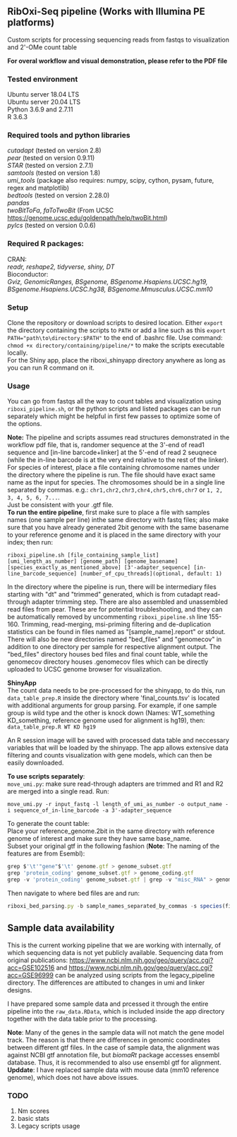 ## RibOxi-Seq pipeline (Works with Illumina PE platforms)
Custom scripts for processing sequencing reads from fastqs to visualization and 2'-OMe count table

**For overal workflow and visual demonstration, please refer to the PDF file**

### Tested environment
Ubuntu server 18.04 LTS  
Ubuntu server 20.04 LTS  
Python 3.6.9 and 2.7.11  
R 3.6.3  
  
### Required tools and python libraries
*cutadapt* (tested on version 2.8)  
*pear* (tested on version 0.9.11)  
*STAR* (tested on version 2.7.1)  
*samtools* (tested on version 1.8)  
*umi_tools* (package also requires: numpy, scipy, cython, pysam, future, regex and matplotlib)  
*bedtools* (tested on version 2.28.0)  
*pandas*  
*twoBitToFa*, *faToTwoBit* (From UCSC https://genome.ucsc.edu/goldenpath/help/twoBit.html)  
*pylcs* (tested on version 0.0.6)  

### Required R packages:
CRAN:  
*readr, reshape2, tidyverse, shiny, DT*  
Bioconductor:  
*Gviz, GenomicRanges, BSgenome, BSgenome.Hsapiens.UCSC.hg19, BSgenome.Hsapiens.UCSC.hg38, BSgenome.Mmusculus.UCSC.mm10*  
  
### Setup
Clone the repository or download scripts to desired location. Either ``export`` the directory containing the scripts to ``PATH`` or add a line such as this ``export PATH="path\to\directory:$PATH"`` to the end of .bashrc file. Use command: `chmod +x directory/containing/pipeline/*` to make the scripts executable locally.  
For the Shiny app, place the riboxi_shinyapp directory anywhere as long as you can run R command on it.  
  
### Usage
You can go from fastqs all the way to count tables and visualization using ``riboxi_pipeline.sh``, or the python scripts and listed packages can be run separately which might be helpful in first few passes to optimize some of the options.  
  
**Note:** 
The pipeline and scripts assumes read structures demonstrated in the workflow pdf file, that is, randomer sequence at the 3'-end of read1 sequence and [in-line barcode+linker] at the 5'-end of read 2 seuqnece (while the in-line barcode is at the very end relative to the rest of the linker).  
For species of interest, place a file containing chromosome names under the directory where the pipeline is run. The file should have exact same name as the input for species. The chromosomes should be in a single line separated by commas. e.g.:
`chr1,chr2,chr3,chr4,chr5,chr6,chr7` or `1, 2, 3, 4, 5, 6, 7...`.  
Just be consistent with your .gtf file.  
**To run the entire pipeline**, first make sure to place a file with samples names (one sample per line) inthe same directory with fastq files; also make sure that you have already generated 2bit genome with the same basename to your reference genome and it is placed in the same directory with your index; then run:  
```
riboxi_pipeline.sh [file_containing_sample_list] [umi_length_as_number] [genome_path] [genome_basename] [species_exactly_as_mentioned_above] [3'-adapter_sequence] [in-line_barcode_sequence] [number_of_cpu_threads](optional, default: 1)
```
In the directory where the pipeline is run, there will be intermediary files starting with "dt" and "trimmed" generated, which is from cutadapt read-through adapter trimming step. There are also assembled and unassembled read files from pear. These are for potential troubleshooting, and they can be automatically removed by uncommenting ``riboxi_pipeline.sh`` line 155-160. Trimming, read-merging, msi-priming filtering and de-duplication statistics can be found in files named as "[sample_name].report" or stdout.
There will also be new directories named "bed_files" and "genomecov" in addition to one directory per sample for respective alignment output. The "bed_files" directory houses bed files and final count table, while the genomecov directory houses .genomecov files which can be directly uploaded to UCSC genome browser for visualization.  
  
**ShinyApp**  
The count data needs to be pre-processed for the shinyapp, to do this, run ``data_table_prep.R`` inside the directory where 'final_counts.tsv' is located with additional arguments for group parsing. For example, if one sample group is wild type and the other is knock down (Names: WT_something KD_something, reference genome used for alignment is hg19), then:  
```data_table_prep.R WT KD hg19```

An R session image will be saved with processed data table and neccessary variables that will be loaded by the shinyapp.
The app allows extensive data filtering and counts visualization with gene models, which can then be easily downloaded.  

**To use scripts separately**:  
``move_umi.py``: make sure read-through adapters are trimmed and R1 and R2 are merged into a single read. Run:
```
move_umi.py -r input_fastq -l length_of_umi_as_number -o output_name -i sequence_of_in-line_barcode -a 3'-adapter_sequence
```
To generate the count table:  
Place your reference_genome.2bit in the same directory with reference genome of interest and make sure they have same base_name.  
Subset your original gtf in the following fashion (**Note**: The naming of the features are from Esembl):
```javascript
grep $'\t'"gene"$'\t' genome.gtf > genome_subset.gtf
grep 'protein_coding' genome_subset.gtf > genome_coding.gtf
grep -v 'protein_coding' genome_subset.gtf | grep -v "misc_RNA" > genome_non_coding.gtf
```
Then navigate to where bed files are and run:  
```javascript
riboxi_bed_parsing.py -b sample_names_separated_by_commas -s species(file in current dir) -g path/to/generated/gtf/basename -2b path/to/genome_name.2bit/ -c [optional: number of cpu processes]
```

## Sample data availability
This is the current working pipeline that we are working with internally, of which sequencing data is not yet publicly available.
Sequencing data from original publications: https://www.ncbi.nlm.nih.gov/geo/query/acc.cgi?acc=GSE102516  and  https://www.ncbi.nlm.nih.gov/geo/query/acc.cgi?acc=GSE96999 can be analyzed using scripts from the legacy_pipeline directory. The differences are attibuted to changes in umi and linker designs.

I have prepared some sample data and prcessed it through the entire pipeline into the ``raw_data.RData``, which is included inside the app directory together with the data table prior to the processing. 

**Note**: Many of the genes in the sample data will not match the gene model track. The reason is that there are differences in genomic coordinates between different gtf files. In the case of sample data, the alignment was against NCBI gtf annotation file, but *biomaRt* package accesses ensembl database. Thus, it is recommended to also use ensembl gtf for alignment.  
**Upddate**: I have replaced sample data with mouse data (mm10 reference genome), which does not have above issues.  

### TODO  
1. Nm scores  
2. basic stats  
3. Legacy scripts usage  
